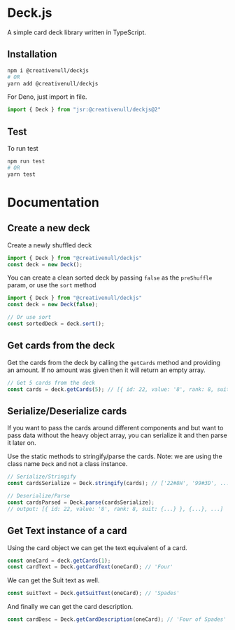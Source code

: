 # Deck.js
A simple card deck library written in TypeScript.

## Installation

```sh
npm i @creativenull/deckjs
# OR
yarn add @creativenull/deckjs
```

For Deno, just import in file.

```ts
import { Deck } from "jsr:@creativenull/deckjs@2"
```

## Test
To run test

```sh
npm run test
# OR
yarn test
```

# Documentation
## Create a new deck
Create a newly shuffled deck

```js
import { Deck } from "@creativenull/deckjs"
const deck = new Deck();
```

You can create a clean sorted deck by passing `false` as the `preShuffle` param,
or use the `sort` method

```js
import { Deck } from "@creativenull/deckjs"
const deck = new Deck(false);

// Or use sort
const sortedDeck = deck.sort();
```

## Get cards from the deck
Get the cards from the deck by calling the `getCards` method and providing an amount.
If no amount was given then it will return an empty array.

```js
// Get 5 cards from the deck
const cards = deck.getCards(5); // [{ id: 22, value: '8', rank: 8, suit: {...} }, ...]
```

## Serialize/Deserialize cards
If you want to pass the cards around different components and but want to pass data without
the heavy object array, you can serialize it and then parse it later on.

Use the static methods to stringify/parse the cards. Note: we are using the class name `Deck`
and not a class instance.

```js
// Serialize/Stringify
const cardsSerialize = Deck.stringify(cards); // ['22#8H', '99#3D', ...]

// Deserialize/Parse
const cardsParsed = Deck.parse(cardsSerialize);
// output: [{ id: 22, value: '8', rank: 8, suit: {...} }, {...}, ...]
```

## Get Text instance of a card
Using the card object we can get the text equivalent of a card.

```js
const oneCard = deck.getCards(1);
const cardText = Deck.getCardText(oneCard); // 'Four'
```

We can get the Suit text as well.

```js
const suitText = Deck.getSuitText(oneCard); // 'Spades'
```

And finally we can get the card description.

```js
const cardDesc = Deck.getCardDescription(oneCard); // 'Four of Spades'
```
